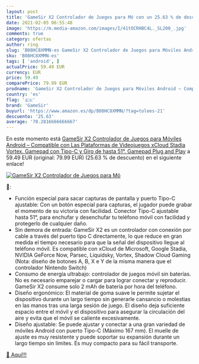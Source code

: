 ```yaml
---
layout: post
title: 'GameSir X2 Controlador de Juegos para Mó con un 25.63 % de descuento'
date: 2021-02-05 06:55:48
image: 'https://m.media-amazon.com/images/I/41tOCRHBC4L._SL200_.jpg'
comments: true
category: ofertas
author: ring
slug: 'B08HC8XMMN-es GameSir X2 Controlador de Juegos para Móviles Android –...'
sku: 'B08HC8XMMN-es'
tags: [ 'android', ]
actualPrice: 59.49 EUR
currency: EUR
price: 59.49
comparePrice: 79.99 EUR
prodname: 'GameSir X2 Controlador de Juegos para Móviles Android – Compatible con Las Plataformas de Videojuegos xCloud  Stadia  Vortex. Gamepad con Tipo-C y Giro de hasta 51°. Gamepad Plug and Play'
country: 'es'
flag: '🇪🇸'
brand: 'GameSir'
buyurl: 'https://www.amazon.es/dp/B08HC8XMMN/?tag=tolees-21'
descuento: '25.63'
average: '78.2816666666667'
---
```


En este momento está [GameSir X2 Controlador de Juegos para Móviles Android – Compatible con Las Plataformas de Videojuegos xCloud  Stadia  Vortex. Gamepad con Tipo-C y Giro de hasta 51°. Gamepad Plug and Play](https://www.amazon.es/dp/B08HC8XMMN/?tag=tolees-21) a 59.49 EUR (original: 79.99 EUR) (25.63 %  de descuento) en el siguiente enlace!

[![GameSir X2 Controlador de Juegos para Mó](https://m.media-amazon.com/images/I/41tOCRHBC4L._SL200_.jpg)](https://www.amazon.es/dp/B08HC8XMMN/?tag=tolees-21)

🔎:

- Función especial para sacar capturas de pantalla y puerto Tipo-C ajustable: Con un botón especial para capturas, el jugador puede grabar el momento de su victoria con facilidad. Conector Tipo-C ajustable hasta 51°, para enchufar y desenchufar tu teléfono móvil con facilidad y protegerlo de cualquier daño.
- Sin demora de entrada: GameSir X2 es un controlador con conexión por cable a través del puerto tipo C directamente, lo que reduce en gran medida el tiempo necesario para que la señal del dispositivo llegue al teléfono móvil. Es compatible con xCloud de Microsoft, Google Stadia, NVIDIA GeForce Now, Parsec, Liquidsky, Vortex, Shadow Cloud Gaming (Nota: diseño de botones A, B, X e Y de la misma manera que el controlador Nintendo Switch)
- Consumo de energía ultrabajo: controlador de juegos móvil sin baterías. No es necesario emparejar o cargar para lograr conectar y reproducir. GameSir X2 consume solo 2 mAh de batería por hora del teléfono.
- Diseño ergonómico: El material de goma suave le permite sujetar el dispositivo durante un largo tiempo sin generarle cansancio o molestias en las manos tras una larga sesión de juego. El diseño deja suficiente espacio entre el móvil y el dispositivo para asegurar la circulación del aire y evita que el móvil se caliente excesivamente.
- Diseño ajustable: Se puede ajustar y conectar a una gran variedad de móviles Android con puerto Tipo-C (Máximo 167 mm). El muelle de ajuste es muy resistente y puede soportar su expansión durante un largo tiempo sin límites. Es muy compacto para su fácil transporte.

[🛒 Aquí!!!](https://www.amazon.es/dp/B08HC8XMMN/?tag=tolees-21)
